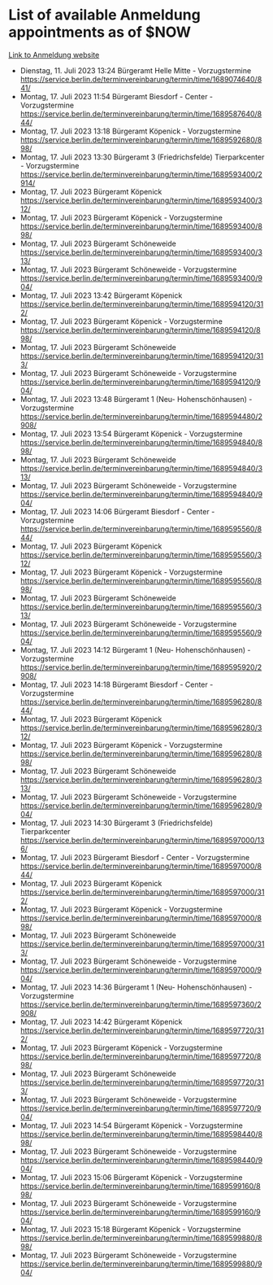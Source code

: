 # List of available Anmeldung appointments as of $NOW
[Link to Anmeldung website](https://service.berlin.de/terminvereinbarung/termin/tag.php?termin=1&anliegen[]=120686&dienstleisterlist=122210,122217,327316,122219,327312,122227,327314,122231,327346,122243,327348,122254,122252,329742,122260,329745,122262,329748,122271,327278,122273,327274,122277,327276,330436,122280,327294,122282,327290,122284,327292,122291,327270,122285,327266,122286,327264,122296,327268,150230,329760,122297,327286,122294,327284,122312,329763,122314,329775,122304,327330,122311,327334,122309,327332,317869,122281,327352,122279,329772,122283,122276,327324,122274,327326,122267,329766,122246,327318,122251,327320,122257,327322,122208,327298,122226,327300&herkunft=http%3A%2F%2Fservice.berlin.de%2Fdienstleistung%2F120686%2F)
- Dienstag, 11. Juli 2023 13:24 Bürgeramt Helle Mitte - Vorzugstermine https://service.berlin.de/terminvereinbarung/termin/time/1689074640/841/
- Montag, 17. Juli 2023 11:54 Bürgeramt Biesdorf - Center - Vorzugstermine https://service.berlin.de/terminvereinbarung/termin/time/1689587640/844/
- Montag, 17. Juli 2023 13:18 Bürgeramt Köpenick - Vorzugstermine https://service.berlin.de/terminvereinbarung/termin/time/1689592680/898/
- Montag, 17. Juli 2023 13:30 Bürgeramt 3 (Friedrichsfelde) Tierparkcenter - Vorzugstermine https://service.berlin.de/terminvereinbarung/termin/time/1689593400/2914/
- Montag, 17. Juli 2023  Bürgeramt Köpenick https://service.berlin.de/terminvereinbarung/termin/time/1689593400/312/
- Montag, 17. Juli 2023  Bürgeramt Köpenick - Vorzugstermine https://service.berlin.de/terminvereinbarung/termin/time/1689593400/898/
- Montag, 17. Juli 2023  Bürgeramt Schöneweide https://service.berlin.de/terminvereinbarung/termin/time/1689593400/313/
- Montag, 17. Juli 2023  Bürgeramt Schöneweide - Vorzugstermine https://service.berlin.de/terminvereinbarung/termin/time/1689593400/904/
- Montag, 17. Juli 2023 13:42 Bürgeramt Köpenick https://service.berlin.de/terminvereinbarung/termin/time/1689594120/312/
- Montag, 17. Juli 2023  Bürgeramt Köpenick - Vorzugstermine https://service.berlin.de/terminvereinbarung/termin/time/1689594120/898/
- Montag, 17. Juli 2023  Bürgeramt Schöneweide https://service.berlin.de/terminvereinbarung/termin/time/1689594120/313/
- Montag, 17. Juli 2023  Bürgeramt Schöneweide - Vorzugstermine https://service.berlin.de/terminvereinbarung/termin/time/1689594120/904/
- Montag, 17. Juli 2023 13:48 Bürgeramt 1 (Neu- Hohenschönhausen) - Vorzugstermine https://service.berlin.de/terminvereinbarung/termin/time/1689594480/2908/
- Montag, 17. Juli 2023 13:54 Bürgeramt Köpenick - Vorzugstermine https://service.berlin.de/terminvereinbarung/termin/time/1689594840/898/
- Montag, 17. Juli 2023  Bürgeramt Schöneweide https://service.berlin.de/terminvereinbarung/termin/time/1689594840/313/
- Montag, 17. Juli 2023  Bürgeramt Schöneweide - Vorzugstermine https://service.berlin.de/terminvereinbarung/termin/time/1689594840/904/
- Montag, 17. Juli 2023 14:06 Bürgeramt Biesdorf - Center - Vorzugstermine https://service.berlin.de/terminvereinbarung/termin/time/1689595560/844/
- Montag, 17. Juli 2023  Bürgeramt Köpenick https://service.berlin.de/terminvereinbarung/termin/time/1689595560/312/
- Montag, 17. Juli 2023  Bürgeramt Köpenick - Vorzugstermine https://service.berlin.de/terminvereinbarung/termin/time/1689595560/898/
- Montag, 17. Juli 2023  Bürgeramt Schöneweide https://service.berlin.de/terminvereinbarung/termin/time/1689595560/313/
- Montag, 17. Juli 2023  Bürgeramt Schöneweide - Vorzugstermine https://service.berlin.de/terminvereinbarung/termin/time/1689595560/904/
- Montag, 17. Juli 2023 14:12 Bürgeramt 1 (Neu- Hohenschönhausen) - Vorzugstermine https://service.berlin.de/terminvereinbarung/termin/time/1689595920/2908/
- Montag, 17. Juli 2023 14:18 Bürgeramt Biesdorf - Center - Vorzugstermine https://service.berlin.de/terminvereinbarung/termin/time/1689596280/844/
- Montag, 17. Juli 2023  Bürgeramt Köpenick https://service.berlin.de/terminvereinbarung/termin/time/1689596280/312/
- Montag, 17. Juli 2023  Bürgeramt Köpenick - Vorzugstermine https://service.berlin.de/terminvereinbarung/termin/time/1689596280/898/
- Montag, 17. Juli 2023  Bürgeramt Schöneweide https://service.berlin.de/terminvereinbarung/termin/time/1689596280/313/
- Montag, 17. Juli 2023  Bürgeramt Schöneweide - Vorzugstermine https://service.berlin.de/terminvereinbarung/termin/time/1689596280/904/
- Montag, 17. Juli 2023 14:30 Bürgeramt 3 (Friedrichsfelde) Tierparkcenter https://service.berlin.de/terminvereinbarung/termin/time/1689597000/136/
- Montag, 17. Juli 2023  Bürgeramt Biesdorf - Center - Vorzugstermine https://service.berlin.de/terminvereinbarung/termin/time/1689597000/844/
- Montag, 17. Juli 2023  Bürgeramt Köpenick https://service.berlin.de/terminvereinbarung/termin/time/1689597000/312/
- Montag, 17. Juli 2023  Bürgeramt Köpenick - Vorzugstermine https://service.berlin.de/terminvereinbarung/termin/time/1689597000/898/
- Montag, 17. Juli 2023  Bürgeramt Schöneweide https://service.berlin.de/terminvereinbarung/termin/time/1689597000/313/
- Montag, 17. Juli 2023  Bürgeramt Schöneweide - Vorzugstermine https://service.berlin.de/terminvereinbarung/termin/time/1689597000/904/
- Montag, 17. Juli 2023 14:36 Bürgeramt 1 (Neu- Hohenschönhausen) - Vorzugstermine https://service.berlin.de/terminvereinbarung/termin/time/1689597360/2908/
- Montag, 17. Juli 2023 14:42 Bürgeramt Köpenick https://service.berlin.de/terminvereinbarung/termin/time/1689597720/312/
- Montag, 17. Juli 2023  Bürgeramt Köpenick - Vorzugstermine https://service.berlin.de/terminvereinbarung/termin/time/1689597720/898/
- Montag, 17. Juli 2023  Bürgeramt Schöneweide https://service.berlin.de/terminvereinbarung/termin/time/1689597720/313/
- Montag, 17. Juli 2023  Bürgeramt Schöneweide - Vorzugstermine https://service.berlin.de/terminvereinbarung/termin/time/1689597720/904/
- Montag, 17. Juli 2023 14:54 Bürgeramt Köpenick - Vorzugstermine https://service.berlin.de/terminvereinbarung/termin/time/1689598440/898/
- Montag, 17. Juli 2023  Bürgeramt Schöneweide - Vorzugstermine https://service.berlin.de/terminvereinbarung/termin/time/1689598440/904/
- Montag, 17. Juli 2023 15:06 Bürgeramt Köpenick - Vorzugstermine https://service.berlin.de/terminvereinbarung/termin/time/1689599160/898/
- Montag, 17. Juli 2023  Bürgeramt Schöneweide - Vorzugstermine https://service.berlin.de/terminvereinbarung/termin/time/1689599160/904/
- Montag, 17. Juli 2023 15:18 Bürgeramt Köpenick - Vorzugstermine https://service.berlin.de/terminvereinbarung/termin/time/1689599880/898/
- Montag, 17. Juli 2023  Bürgeramt Schöneweide - Vorzugstermine https://service.berlin.de/terminvereinbarung/termin/time/1689599880/904/
